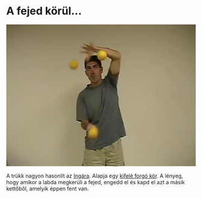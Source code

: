 # A fejed körül…

![aroundhead](/site/videos/poster/aroundhead.jpg)

A trükk nagyon hasonlít az [Ingára](inga.md). Alapja egy [kifelé forgó kör](kor-kifele.md). A lényeg, hogy amikor a labda megkerüli a fejed, engedd el és kapd el azt a másik kettőből, amelyik éppen fent van.

